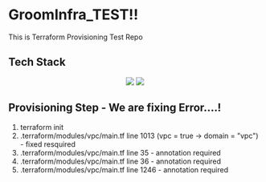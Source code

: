 # GroomInfra_TEST!!
This is Terraform Provisioning Test Repo

## Tech Stack
<div align="center">
	<img src="https://img.shields.io/badge/Terraform-7B42BC?style=flat&logo=Terraform&logoColor=white" />
	<img src="https://img.shields.io/badge/gnubash-E34F26?style=flat&logo=gnubash&logoColor=white" />
</div>

## Provisioning Step - We are fixing Error....!
1. terraform init
2. .terraform/modules/vpc/main.tf line 1013 (vpc = true -> domain = "vpc") - fixed resquired
3. .terraform/modules/vpc/main.tf line 35 - annotation required
4. .terraform/modules/vpc/main.tf line 36 - annotation required
5. .terraform/modules/vpc/main.tf line 1246 - annotation required
